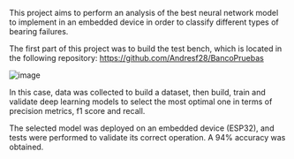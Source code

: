 This project aims to perform an analysis of the best neural network model to implement in an embedded device in order to classify different types of bearing failures.

The first part of this project was to build the test bench, which is located in the following repository: https://github.com/Andresf28/BancoPruebas

![image](https://github.com/user-attachments/assets/cde62cfb-547b-48b7-98fb-87a9ad4cfbdb)

In this case, data was collected to build a dataset, then build, train and validate deep learning models to select the most optimal one in terms of precision metrics, f1 score and recall.

The selected model was deployed on an embedded device (ESP32), and tests were performed to validate its correct operation. A 94% accuracy was obtained.

